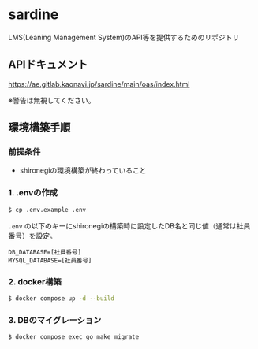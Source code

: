 # sardine

LMS(Leaning Management System)のAPI等を提供するためのリポジトリ

## APIドキュメント

https://ae.gitlab.kaonavi.jp/sardine/main/oas/index.html

※警告は無視してください。


## 環境構築手順

### 前提条件

- shironegiの環境構築が終わっていること

### 1. .envの作成

```sh
$ cp .env.example .env
```

`.env` の以下のキーにshironegiの構築時に設定したDB名と同じ値（通常は社員番号）を設定。

```
DB_DATABASE=[社員番号]
MYSQL_DATABASE=[社員番号]
```

### 2. docker構築

```sh
$ docker compose up -d --build
```

### 3. DBのマイグレーション

```sh
$ docker compose exec go make migrate
```

